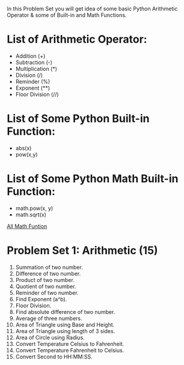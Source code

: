 In this Problem Set you will get idea of some basic Python Arithmetic Operator & some of Built-in and Math Functions.

# List of Arithmetic Operator:
* Addition (+)
* Subtraction (-)
* Multiplication (*)
* Division (/)
* Reminder (%)
* Exponent (**)
* Floor Division (//)

# List of Some Python Built-in Function:
* abs(x)
* pow(x,y)

# List of Some Python Math Built-in Function:
* math.pow(x, y)
* math.sqrt(x)

[All Math Funtion](https://docs.python.org/3.6/library/math.html)

# Problem Set 1: Arithmetic (15)
1. Summation of two number.
2. Difference of two number.
3. Product of two number.
4. Quotient of two number.
5. Reminder of two number.
6. Find Exponent (a^b).
7. Floor Division.
8. Find absolute difference of two number.
9. Average of three numbers.
10. Area of Triangle using Base and Height.
11. Area of Triangle using length of 3 sides.
12. Area of Circle using Radius.
13. Convert Temperature Celsius to Fahrenheit.
14. Convert Temperature Fahrenheit to Celsius.
15. Convert Second to HH:MM:SS.
